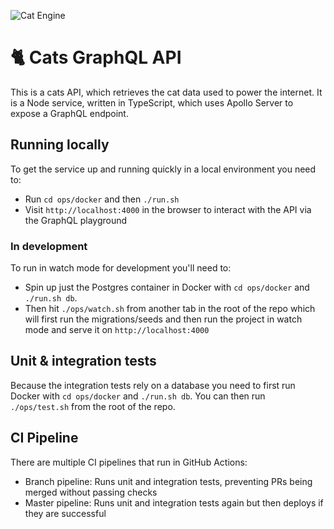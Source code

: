 ![Cat Engine](https://github.com/covertbert/cats-api-graphql/workflows/CI/badge.svg)

# 🐈 Cats GraphQL API

This is a cats API, which retrieves the cat data used to power the internet. It is a Node service, written in TypeScript, which uses Apollo Server to expose a GraphQL endpoint.

## Running locally

To get the service up and running quickly in a local environment you need to:

- Run `cd ops/docker` and then `./run.sh`
- Visit `http://localhost:4000` in the browser to interact with the API via the GraphQL playground

### In development

To run in watch mode for development you'll need to:

- Spin up just the Postgres container in Docker with `cd ops/docker` and `./run.sh db`.
- Then hit `./ops/watch.sh` from another tab in the root of the repo which will first run the migrations/seeds and then run the project in watch mode and serve it on `http://localhost:4000`

## Unit & integration tests

Because the integration tests rely on a database you need to first run Docker with `cd ops/docker` and `./run.sh db`. You can then run `./ops/test.sh` from the root of the repo.

## CI Pipeline

There are multiple CI pipelines that run in GitHub Actions:

- Branch pipeline: Runs unit and integration tests, preventing PRs being merged without passing checks
- Master pipeline: Runs unit and integration tests again but then deploys if they are successful
